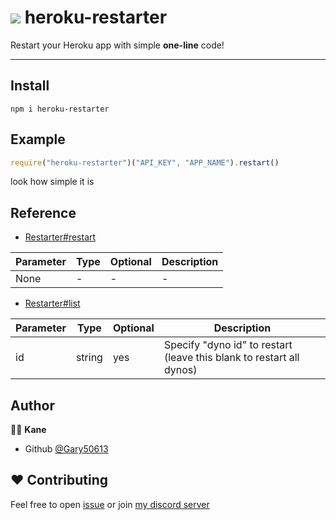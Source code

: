# <img src="https://raw.githubusercontent.com/heroku/favicon/master/favicon.iconset/icon_32x32.png"> heroku-restarter
Restart your Heroku app with simple **one-line** code!

---
## Install
```shell
npm i heroku-restarter
```

## Example
```js
require("heroku-restarter")("API_KEY", "APP_NAME").restart()
```
look how simple it is

## Reference
- [Restarter#restart](src/base/Restarter.js#L29)

Parameter | Type | Optional | Description
---|---|---|---
None | - | - | -
  
- [Restarter#list](src/base/Restarter.js#L12)

Parameter | Type | Optional | Description
---|---|---|---
id | string | yes | Specify "dyno id" to restart (leave this blank to restart all dynos)

## Author
🧑‍💻 **Kane**
- Github [@Gary50613](https://github.com/Gary50613)

## ❤️ Contributing
Feel free to open [issue](https://github.com/Gary50613/heroku-restarter/issues)
or join [my discord server](https://discord.gg/ct2ufag)